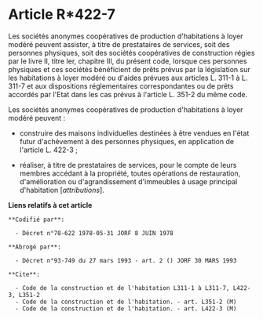 # Article R*422-7

Les sociétés anonymes coopératives de production d'habitations à loyer modéré peuvent assister, à titre de prestataires de
services, soit des personnes physiques, soit des sociétés coopératives de construction régies par le livre II, titre Ier,
chapitre III, du présent code, lorsque ces personnes physiques et ces sociétés bénéficient de prêts prévus par la législation
sur les habitations à loyer modéré ou d'aides prévues aux articles L. 311-1 à L. 311-7 et aux dispositions réglementaires
correspondantes ou de prêts accordés par l'Etat dans les cas prévus à l'article L. 351-2 du même code.

Les sociétés anonymes coopératives de production d'habitations à loyer modéré peuvent :

- construire des maisons individuelles destinées à être vendues en l'état futur d'achèvement à des personnes physiques, en
application de l'article L. 422-3 ;

- réaliser, à titre de prestataires de services, pour le compte de leurs membres accédant à la propriété, toutes opérations
de restauration, d'amélioration ou d'agrandissement d'immeubles à usage principal d'habitation [*attributions*].

**Liens relatifs à cet article**

	**Codifié par**:

	  - Décret n°78-622 1978-05-31 JORF 8 JUIN 1978

	**Abrogé par**:

	  - Décret n°93-749 du 27 mars 1993 - art. 2 () JORF 30 MARS 1993

	**Cite**:

	  - Code de la construction et de l'habitation L311-1 à L311-7, L422-3, L351-2
	  - Code de la construction et de l'habitation. - art. L351-2 (M)
	  - Code de la construction et de l'habitation. - art. L422-3 (M)

